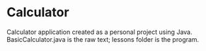 # Calculator

Calculator application created as a personal project using Java.
BasicCalculator.java is the raw text; lessons folder is the program.
